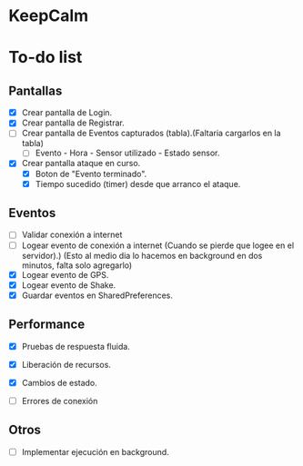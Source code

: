 # KeepCalm

# To-do list
## Pantallas
- [x] Crear pantalla de Login.
- [x] Crear pantalla de Registrar.
- [ ] Crear pantalla de Eventos capturados (tabla).(Faltaria cargarlos en la tabla)
    - [ ] Evento - Hora - Sensor utilizado - Estado sensor.
- [x] Crear pantalla ataque en curso.
    - [x] Boton de "Evento terminado".
    - [x] Tiempo sucedido (timer) desde que arranco el ataque.

## Eventos
- [ ] Validar conexión a internet
- [ ] Logear evento de conexión a internet (Cuando se pierde que logee en el servidor).)
    (Esto al medio dia lo hacemos en background en dos minutos, falta solo agregarlo)
- [x] Logear evento de GPS.
- [x] Logear evento de Shake.
- [x] Guardar eventos en SharedPreferences.

## Performance
- [x] Pruebas de respuesta fluida.
- [x] Liberación de recursos.
- [x] Cambios de estado.
- [ ] Errores de conexión


## Otros
- [ ] Implementar ejecución en background.


